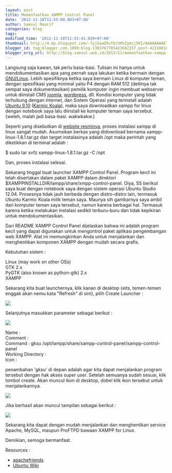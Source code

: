 ```yaml
---
layout: post
title: Memanfaatkan XAMPP Control Panel
date: '2012-11-18T11:55:00.003+07:00'
author: Samsul Maarif
categories: blog
tags: 
modified_time: '2012-11-18T11:55:41.029+07:00'
thumbnail: http://4.bp.blogspot.com/-7yjGaaQ9uf0/UKhZymcj5KI/AAAAAAAAElo/SSxLea_F84o/s72-c/Screenshot+-+161112+-+21:17:30-crop1.png
blogger_id: tag:blogger.com,1999:blog-1383767785423682157.post-4231081817308899041
blogger_orig_url: http://blog.samsul.web.id/2012/11/memanfaatkan-xampp-control-panel.html
---
```


Langsung saja kawan, tak perlu basa-basi. Tulisan ini hanya untuk mendokumentasikan apa yang pernah saya lakukan ketika bermain dengan [GNU/Linux](http://www.gnu.org/gnu/linux-and-gnu.html). Lebih spesifiknya ketika saya bermain Linux di komputer teman, dengan spesifikasi yang minimal yaitu P4 dengan RAM 512 (detilnya tak sempat saya dokumentasikan) pemilik komputer ingin membuat webserver untuk diinstall CMS [joomla](http://www.joomla.org/), [wordpress](http://www.wordpress.org/), dll. Kondisi komputer yang tidak terhubung dengan internet, dan Sistem Operasi yang terinstall adalah [Ubuntu 9.10](https://wiki.ubuntu.com/KarmicKoala) ([Karmic Koala](https://wiki.ubuntu.com/KarmicKoala)), maka saya downloadkan xampp for linux dengan notebook saya lalu diinstall ke komputer teman saya tersebut. {weleh, malah jadi basa-basi. wakwkakw.}  

Seperti yang disebutkan di [website resminya](http://www.apachefriends.org/en/xampp-linux.html#377), proses instalasi xampp di linux sangat mudah. Asumsikan berkas yang didownload bernama xampp-linux-1.8.1.tar.gz dan target instalasinya adalah /opt maka perintah yang diketikkan di terminal adalah :  

$ sudo tar xvfz xampp-linux-1.8.1.tar.gz -C /opt  

Dan, proses instalasi selesai.  

Sekarang tinggal buat launcher XAMPP Control Panel. Program kecil ini telah disertakan dalam paket XAMPP dalam direktori $XAMPPINSTALLDIR/lampp/share/xmpp-control-panel. Oiya, SS berikut saya buat dengan notebook saya dengan sistem operasi Ubuntu Studio 12.04\. Prosesnya tidak jauh berbeda dengan distro-distro lain, termasuk Ubuntu Karmic Koala milik teman saya. Maunya sih gambarnya saya ambil dari komputer teman saya tersebut, namun karena berbagai hal. Termasuk karena ketika melakukan instalasi sedikit terburu-buru dan tidak kepikiran untuk mendokumentasikan.  

Dari README XAMPP Control Panel dijelaskan bahwa ini adalah program kecil yang dapat digunakan untuk mengontrol paket aplikasi pengembangan web XAMPP. Alat ini memungkinkan Anda untuk menjalankan dan menghentikan komponen XAMPP dengan mudah secara grafis.  

Kebutuhan sistem :  

Linux (may work on other OSs)  
GTK 2.x  
PyGTK (also known as python-gtk) 2.x  
XAMPP  

Sekarang kita buat launchernya, klik kanan di desktop {eits, temen-temen enggak akan nemu kata "Refresh" di sini}, pilih Create Launcher :  

[![](http://4.bp.blogspot.com/-7yjGaaQ9uf0/UKhZymcj5KI/AAAAAAAAElo/SSxLea_F84o/s1600/Screenshot+-+161112+-+21:17:30-crop1.png)](http://4.bp.blogspot.com/-7yjGaaQ9uf0/UKhZymcj5KI/AAAAAAAAElo/SSxLea_F84o/s1600/Screenshot+-+161112+-+21:17:30-crop1.png)

Selanjutnya masukkan parameter sebagai berikut :  

[![](http://4.bp.blogspot.com/-FkXwZRoNkds/UKhZ09VspXI/AAAAAAAAElw/UtdkgRMq1zY/s320/Screenshot+-+161112+-+21%253A19%253A57.png)](http://4.bp.blogspot.com/-FkXwZRoNkds/UKhZ09VspXI/AAAAAAAAElw/UtdkgRMq1zY/s1600/Screenshot+-+161112+-+21%253A19%253A57.png)

Name :   
Comment :   
Command :  gksu /opt/lampp/share/xampp-control-panel/xampp-control-panel  
Working Directory :   
Icon :   

penambahan 'gksu' di depan adalah agar kita dapat menjalankan program tersebut dengan hak akses super user. Setelah semuanya sudah sesuai, klik tombol create. Akan muncul ikon di desktop, dobel klik ikon tersebut untuk menjalankannya.  

[![](http://4.bp.blogspot.com/-JhbwJZNMcAs/UKhlVLw2a2I/AAAAAAAAEmA/SOnZhjYkPDc/s1600/Screenshot+-+181112+-+11:27:19-crop1.png)](http://4.bp.blogspot.com/-JhbwJZNMcAs/UKhlVLw2a2I/AAAAAAAAEmA/SOnZhjYkPDc/s1600/Screenshot+-+181112+-+11:27:19-crop1.png)

Jika berhasil akan muncul tampilan sebagai berikut :  

[![](http://1.bp.blogspot.com/-JDyiXe3ol-I/UKhZxU_F8XI/AAAAAAAAElg/Y3jUJz3jAv8/s1600/Screenshot+-+161112+-+21%253A14%253A58.png)](http://1.bp.blogspot.com/-JDyiXe3ol-I/UKhZxU_F8XI/AAAAAAAAElg/Y3jUJz3jAv8/s1600/Screenshot+-+161112+-+21%253A14%253A58.png)

Sekarang kita dapat dengan mudah menjalankan dan menghentikan service Apache, MySQL, maupun ProFTPD bawaan XAMPP for Linux.  

Demikian, semoga bermanfaat.  

Resources :  

*   [apachefriends](http://www.apachefriends.org/)
*   [Ubuntu Wiki](https://wiki.ubuntu.com/)
